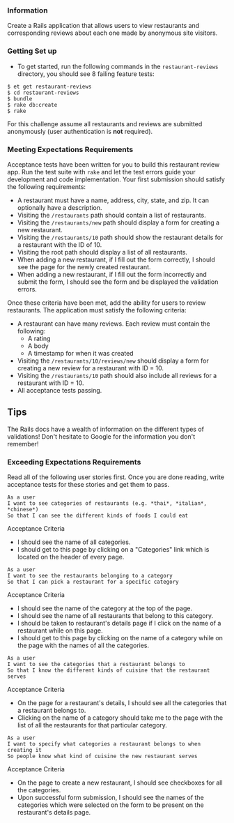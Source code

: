 ### Information
Create a Rails application that allows users to view restaurants and corresponding reviews about each one made by anonymous site visitors.

### Getting Set up
* To get started, run the following commands in the `restaurant-reviews` directory, you should see 8 failing feature tests:

```no-highlight
$ et get restaurant-reviews
$ cd restaurant-reviews
$ bundle
$ rake db:create
$ rake
```

For this challenge assume all restaurants and reviews are submitted anonymously (user authentication is **not** required).

### Meeting Expectations Requirements
Acceptance tests have been written for you to build this restaurant review app. Run the test suite with `rake` and let the test errors guide your development and code implementation. Your first submission should satisfy the following requirements:

* A restaurant must have a name, address, city, state, and zip. It can optionally have a description.
* Visiting the `/restaurants` path should contain a list of restaurants.
* Visiting the `/restaurants/new` path should display a form for creating a new restaurant.
* Visiting the `/restaurants/10` path should show the restaurant details for a restaurant with the ID of 10.
* Visiting the root path should display a list of all restaurants.
* When adding a new restaurant, if I fill out the form correctly, I should see the page for the newly created restaurant.
* When adding a new restaurant, if I fill out the form incorrectly and submit the form, I should see the form and be displayed the validation errors.

Once these criteria have been met, add the ability for users to review restaurants. The application must satisfy the following criteria:

* A restaurant can have many reviews. Each review must contain the following:
  - A rating
  - A body
  - A timestamp for when it was created
* Visiting the `/restaurants/10/reviews/new` should display a form for creating a new review for a restaurant with ID = 10.
* Visiting the `/restaurants/10` path should also include all reviews for a restaurant with ID = 10.
* All acceptance tests passing.

## Tips
The Rails docs have a wealth of information on the different types of validations! Don't hesitate to Google for the information you don't remember!

### Exceeding Expectations Requirements

Read all of the following user stories first. Once you are done reading, write acceptance tests for these stories and get them to pass.

```no-highlight
As a user
I want to see categories of restaurants (e.g. *thai*, *italian*, *chinese*)
So that I can see the different kinds of foods I could eat
```

Acceptance Criteria
- I should see the name of all categories.
- I should get to this page by clicking on a "Categories" link which is located on the header of every page.

```no-highlight
As a user
I want to see the restaurants belonging to a category
So that I can pick a restaurant for a specific category
```

Acceptance Criteria
- I should see the name of the category at the top of the page.
- I should see the name of all restaurants that belong to this category.
- I should be taken to restaurant's details page if I click on the name of a restaurant while on this page.
- I should get to this page by clicking on the name of a category while on the page with the names of all the categories.

```no-highlight
As a user
I want to see the categories that a restaurant belongs to
So that I know the different kinds of cuisine that the restaurant serves
```

Acceptance Criteria
- On the page for a restaurant's details, I should see all the categories that a restaurant belongs to.
- Clicking on the name of a category should take me to the page with the list of all the restaurants for that particular category.

```no-highlight
As a user
I want to specify what categories a restaurant belongs to when creating it
So people know what kind of cuisine the new restaurant serves
```

Acceptance Criteria
- On the page to create a new restaurant, I should see checkboxes for all the categories.
- Upon successful form submission, I should see the names of the categories which were selected on the form to be present on the restaurant's details page.
